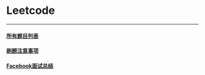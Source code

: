 # Leetcode

------

#### **[所有题目列表](https://github.com/dingjikerbo/leetcode/blob/master/doc/Leetcodes.md)**
 
#### **[刷题注意事项](https://github.com/dingjikerbo/leetcode/blob/master/doc/Attention.md)** 
 
#### **[Facebook面试总结](https://github.com/dingjikerbo/leetcode/blob/master/doc/FacebookSummary.md)** 
